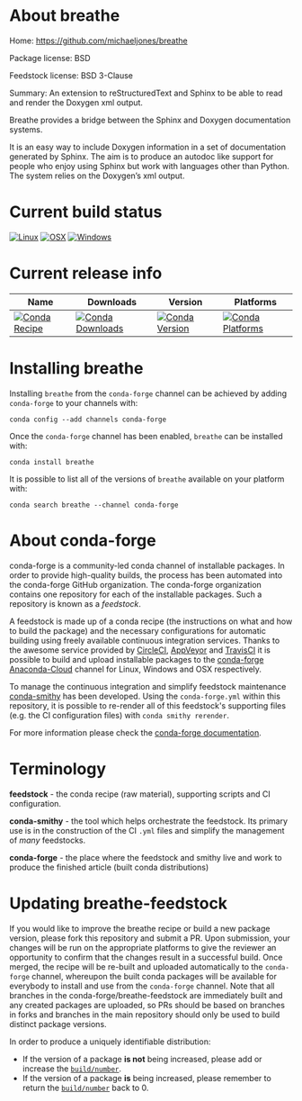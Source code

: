 About breathe
=============

Home: https://github.com/michaeljones/breathe

Package license: BSD

Feedstock license: BSD 3-Clause

Summary: An extension to reStructuredText and Sphinx to be able to read and render the Doxygen xml output.

Breathe provides a bridge between the Sphinx and Doxygen documentation systems.

It is an easy way to include Doxygen information in a set of documentation
generated by Sphinx. The aim is to produce an autodoc like support for
people who enjoy using Sphinx but work with languages other than Python.
The system relies on the Doxygen’s xml output.


Current build status
====================

[![Linux](https://img.shields.io/circleci/project/github/conda-forge/breathe-feedstock/master.svg?label=Linux)](https://circleci.com/gh/conda-forge/breathe-feedstock)
[![OSX](https://img.shields.io/travis/conda-forge/breathe-feedstock/master.svg?label=macOS)](https://travis-ci.org/conda-forge/breathe-feedstock)
[![Windows](https://img.shields.io/appveyor/ci/conda-forge/breathe-feedstock/master.svg?label=Windows)](https://ci.appveyor.com/project/conda-forge/breathe-feedstock/branch/master)

Current release info
====================

| Name | Downloads | Version | Platforms |
| --- | --- | --- | --- |
| [![Conda Recipe](https://img.shields.io/badge/recipe-breathe-green.svg)](https://anaconda.org/conda-forge/breathe) | [![Conda Downloads](https://img.shields.io/conda/dn/conda-forge/breathe.svg)](https://anaconda.org/conda-forge/breathe) | [![Conda Version](https://img.shields.io/conda/vn/conda-forge/breathe.svg)](https://anaconda.org/conda-forge/breathe) | [![Conda Platforms](https://img.shields.io/conda/pn/conda-forge/breathe.svg)](https://anaconda.org/conda-forge/breathe) |

Installing breathe
==================

Installing `breathe` from the `conda-forge` channel can be achieved by adding `conda-forge` to your channels with:

```
conda config --add channels conda-forge
```

Once the `conda-forge` channel has been enabled, `breathe` can be installed with:

```
conda install breathe
```

It is possible to list all of the versions of `breathe` available on your platform with:

```
conda search breathe --channel conda-forge
```


About conda-forge
=================

conda-forge is a community-led conda channel of installable packages.
In order to provide high-quality builds, the process has been automated into the
conda-forge GitHub organization. The conda-forge organization contains one repository
for each of the installable packages. Such a repository is known as a *feedstock*.

A feedstock is made up of a conda recipe (the instructions on what and how to build
the package) and the necessary configurations for automatic building using freely
available continuous integration services. Thanks to the awesome service provided by
[CircleCI](https://circleci.com/), [AppVeyor](http://www.appveyor.com/)
and [TravisCI](https://travis-ci.org/) it is possible to build and upload installable
packages to the [conda-forge](https://anaconda.org/conda-forge)
[Anaconda-Cloud](http://docs.anaconda.org/) channel for Linux, Windows and OSX respectively.

To manage the continuous integration and simplify feedstock maintenance
[conda-smithy](http://github.com/conda-forge/conda-smithy) has been developed.
Using the ``conda-forge.yml`` within this repository, it is possible to re-render all of
this feedstock's supporting files (e.g. the CI configuration files) with ``conda smithy rerender``.

For more information please check the [conda-forge documentation](https://conda-forge.org/docs/).

Terminology
===========

**feedstock** - the conda recipe (raw material), supporting scripts and CI configuration.

**conda-smithy** - the tool which helps orchestrate the feedstock.
                   Its primary use is in the construction of the CI ``.yml`` files
                   and simplify the management of *many* feedstocks.

**conda-forge** - the place where the feedstock and smithy live and work to
                  produce the finished article (built conda distributions)


Updating breathe-feedstock
==========================

If you would like to improve the breathe recipe or build a new
package version, please fork this repository and submit a PR. Upon submission,
your changes will be run on the appropriate platforms to give the reviewer an
opportunity to confirm that the changes result in a successful build. Once
merged, the recipe will be re-built and uploaded automatically to the
`conda-forge` channel, whereupon the built conda packages will be available for
everybody to install and use from the `conda-forge` channel.
Note that all branches in the conda-forge/breathe-feedstock are
immediately built and any created packages are uploaded, so PRs should be based
on branches in forks and branches in the main repository should only be used to
build distinct package versions.

In order to produce a uniquely identifiable distribution:
 * If the version of a package **is not** being increased, please add or increase
   the [``build/number``](http://conda.pydata.org/docs/building/meta-yaml.html#build-number-and-string).
 * If the version of a package **is** being increased, please remember to return
   the [``build/number``](http://conda.pydata.org/docs/building/meta-yaml.html#build-number-and-string)
   back to 0.